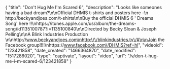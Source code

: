 {
    "title": "Don't Hug Me I'm Scared 6",
    "description": "Looks like someones having a bad dream?\n\nOfficial DHMIS t-shirts and posters here -\n http:\/\/beckyandjoes.com\/t-shirts\n\nBuy the official DHMIS 6 ' Dreams Song' here !!\nhttps:\/\/itunes.apple.com\/us\/album\/the-dreams-song\/id1135100787?i=1135100840\n\nDirected by Becky Sloan & Joseph Pelling\n\nA Blink Industries Production \n\nhttp:\/\/www.beckyandjoes.com\nhttp:\/\/blinkindustries.tv\/#\n\nJoin the Facebook group!!!!\nhttps:\/\/www.facebook.com\/DHMIS?ref=hl",
    "videoid": "123421858",
    "date_created": "1466364870",
    "date_modified": "1517286020",
    "type": "captivate",
    "layout": "video",
    "url": "\/v\/don-t-hug-me-i-m-scared-6\/123421858"
}